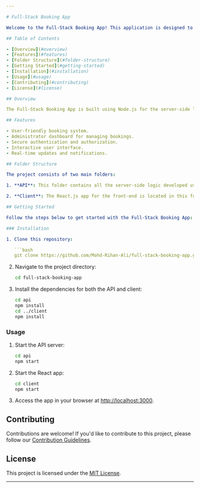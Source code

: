 ```yaml
---

# Full-Stack Booking App

Welcome to the Full-Stack Booking App! This application is designed to streamline the booking process, providing a seamless experience for both users and administrators. The app is divided into two main components: the server-side API and the client-side React app.

## Table of Contents

- [Overview](#overview)
- [Features](#features)
- [Folder Structure](#folder-structure)
- [Getting Started](#getting-started)
- [Installation](#installation)
- [Usage](#usage)
- [Contributing](#contributing)
- [License](#license)

## Overview

The Full-Stack Booking App is built using Node.js for the server-side logic and React.js for the front-end. It allows users to book appointments, events, or reservations effortlessly while providing administrators with powerful tools to manage bookings and user interactions.

## Features

- User-friendly booking system.
- Administrator dashboard for managing bookings.
- Secure authentication and authorization.
- Interactive user interface.
- Real-time updates and notifications.

## Folder Structure

The project consists of two main folders:

1. **API**: This folder contains all the server-side logic developed using Node.js. It includes the server setup, API routes, database connections, and authentication. You can find the API code in the [API Folder](./api).

2. **Client**: The React.js app for the front-end is located in this folder. It offers an engaging user interface for booking appointments and interacting with the system. Explore the [Client Folder](./client) for the React app.

## Getting Started

Follow the steps below to get started with the Full-Stack Booking App:

### Installation

1. Clone this repository:

   ```bash
   git clone https://github.com/Mohd-Rihan-Ali/full-stack-booking-app.git
   ```

2. Navigate to the project directory:

   ```bash
   cd full-stack-booking-app
   ```

3. Install the dependencies for both the API and client:

   ```bash
   cd api
   npm install
   cd ../client
   npm install
   ```

### Usage

1. Start the API server:

   ```bash
   cd api
   npm start
   ```

2. Start the React app:

   ```bash
   cd client
   npm start
   ```

3. Access the app in your browser at [http://localhost:3000](http://localhost:3000).

## Contributing

Contributions are welcome! If you'd like to contribute to this project, please follow our [Contribution Guidelines](CONTRIBUTING.md).

## License

This project is licensed under the [MIT License](LICENSE).

---
```

